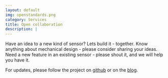 ```yaml
---
layout: default
img: openstandards.png
category: Services
title: Open collaboration
description: |
---
```

Have an idea to a new kind of sensor? Lets build it - together.
Know anything about mechanical design - please consider sharing your ideas.
Need a new feature in an existing sensor - please shout it, and we will help you have it.

For updates, please follow the project on [github](https://github.com/SensorsUnleashed) or on the [blog](http://www.sensorsunleashed.com/blog/).
